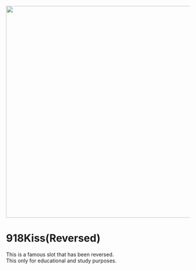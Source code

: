 
<p align="center">
    <img width="580" src="https://github.com/0xCoolAnon/918kiss-Reversed/assets/110695357/6cfb557f-a8ce-48f9-9501-d81c57bcb275">
</p>

# 918Kiss(Reversed)
This is a famous slot that has been reversed.<br>This only for educational and study purposes.
